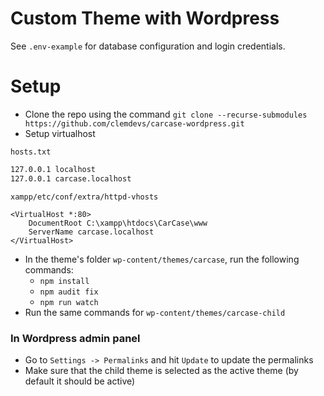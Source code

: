# Custom Theme with Wordpress

See `.env-example` for database configuration and login credentials.

# Setup
- Clone the repo using the command ``git clone --recurse-submodules https://github.com/clemdevs/carcase-wordpress.git``
- Setup virtualhost 

`hosts.txt`
```hosts.txt
127.0.0.1 localhost
127.0.0.1 carcase.localhost
```

`xampp/etc/conf/extra/httpd-vhosts`
```xampp/etc/conf/extra/httpd-vhosts
<VirtualHost *:80>
	DocumentRoot C:\xampp\htdocs\CarCase\www
	ServerName carcase.localhost
</VirtualHost>
```

- In the theme's folder `wp-content/themes/carcase`, run the following commands:
  - `npm install` 
  - `npm audit fix`
  - `npm run watch`
- Run the same commands for `wp-content/themes/carcase-child`


### In Wordpress admin panel
- Go to `Settings -> Permalinks` and hit `Update` to update the permalinks
- Make sure that the child theme is selected as the active theme (by default it should be active)
